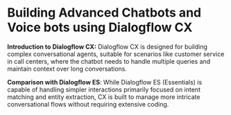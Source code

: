 # Building Advanced Chatbots and Voice bots using Dialogflow CX
**Introduction to Dialogflow CX:** 
Dialogflow CX is designed for building complex conversational agents, suitable for scenarios like customer service in call centers, where the chatbot needs to handle multiple queries and maintain context over long conversations.

**Comparison with Dialogflow ES**:
While Dialogflow ES (Essentials) is capable of handling simpler interactions primarily focused on intent matching and entity extraction, CX is built to manage more intricate conversational flows without requiring extensive coding.